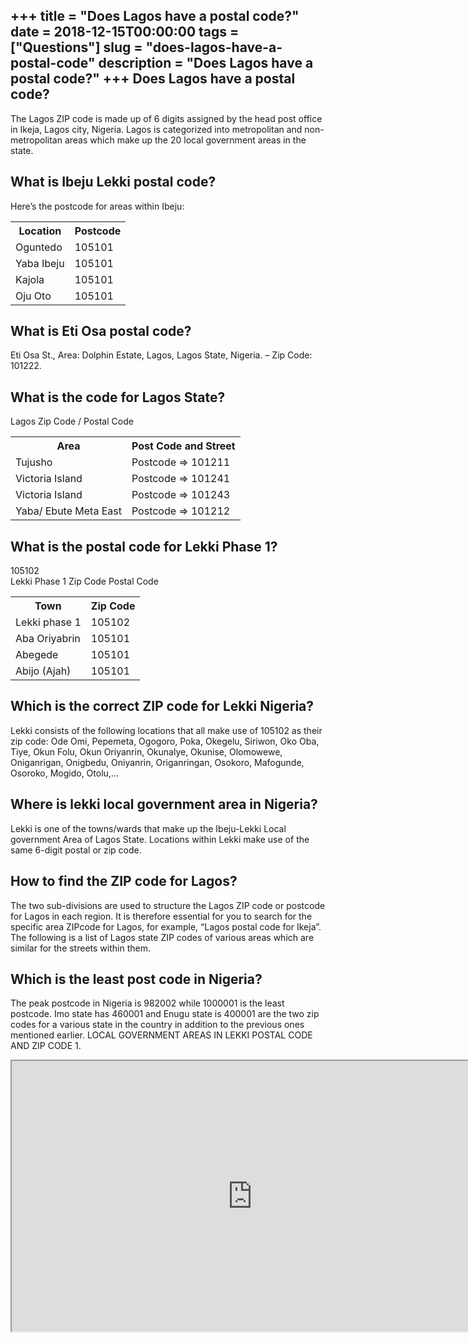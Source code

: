 +++
title = "Does Lagos have a postal code?"
date = 2018-12-15T00:00:00
tags = ["Questions"]
slug = "does-lagos-have-a-postal-code"
description = "Does Lagos have a postal code?"
+++
Does Lagos have a postal code?
------------------------------

The Lagos ZIP code is made up of 6 digits assigned by the head post office in Ikeja, Lagos city, Nigeria. Lagos is categorized into metropolitan and non-metropolitan areas which make up the 20 local government areas in the state.

What is Ibeju Lekki postal code?
--------------------------------

Here’s the postcode for areas within Ibeju:

<table><tr><th>Location</th><th>Postcode</th></tr><tr><td>Oguntedo</td><td>105101</td></tr><tr><td>Yaba Ibeju</td><td>105101</td></tr><tr><td>Kajola</td><td>105101</td></tr><tr><td>Oju Oto</td><td>105101</td></tr></table>

What is Eti Osa postal code?
----------------------------

Eti Osa St., Area: Dolphin Estate, Lagos, Lagos State, Nigeria. – Zip Code: 101222.

What is the code for Lagos State?
---------------------------------

Lagos Zip Code / Postal Code

<table><tr><th>Area</th><th>Post Code and Street</th></tr><tr><td>Tujusho</td><td>Postcode =&gt; 101211</td></tr><tr><td>Victoria Island</td><td>Postcode =&gt; 101241</td></tr><tr><td>Victoria Island</td><td>Postcode =&gt; 101243</td></tr><tr><td>Yaba/ Ebute Meta East</td><td>Postcode =&gt; 101212</td></tr></table>

What is the postal code for Lekki Phase 1?
------------------------------------------

105102  
Lekki Phase 1 Zip Code Postal Code

<table><tr><th>Town</th><th>Zip Code</th></tr><tr><td>Lekki phase 1</td><td>105102</td></tr><tr><td>Aba Oriyabrin</td><td>105101</td></tr><tr><td>Abegede</td><td>105101</td></tr><tr><td>Abijo (Ajah)</td><td>105101</td></tr></table>

Which is the correct ZIP code for Lekki Nigeria?
------------------------------------------------

Lekki consists of the following locations that all make use of 105102 as their zip code: Ode Omi, Pepemeta, Ogogoro, Poka, Okegelu, Siriwon, Oko Oba, Tiye, Okun Folu, Okun Oriyanrin, Okunalye, Okunise, Olomowewe, Oniganrigan, Onigbedu, Oniyanrin, Origanringan, Osokoro, Mafogunde, Osoroko, Mogido, Otolu,…

Where is lekki local government area in Nigeria?
------------------------------------------------

Lekki is one of the towns/wards that make up the Ibeju-Lekki Local government Area of Lagos State. Locations within Lekki make use of the same 6-digit postal or zip code.

How to find the ZIP code for Lagos?
-----------------------------------

The two sub-divisions are used to structure the Lagos ZIP code or postcode for Lagos in each region. It is therefore essential for you to search for the specific area ZIPcode for Lagos, for example, “Lagos postal code for Ikeja”. The following is a list of Lagos state ZIP codes of various areas which are similar for the streets within them.

Which is the least post code in Nigeria?
----------------------------------------

The peak postcode in Nigeria is 982002 while 1000001 is the least postcode. Imo state has 460001 and Enugu state is 400001 are the two zip codes for a various state in the country in addition to the previous ones mentioned earlier. LOCAL GOVERNMENT AREAS IN LEKKI POSTAL CODE AND ZIP CODE 1.

<iframe allow="accelerometer; autoplay; clipboard-write; encrypted-media; gyroscope; picture-in-picture" allowfullscreen="" class="__youtube_prefs__  epyt-is-override  no-lazyload" data-no-lazy="1" data-origheight="433" data-origwidth="770" data-skipgform_ajax_framebjll="" height="433" id="_ytid_97289" loading="lazy" src="https://www.youtube.com/embed/a-r6CWCi0UI?enablejsapi=1&autoplay=0&cc_load_policy=0&cc_lang_pref=&iv_load_policy=1&loop=0&modestbranding=0&rel=1&fs=1&playsinline=0&autohide=2&theme=dark&color=red&controls=1&" title="YouTube player" width="770"></iframe>